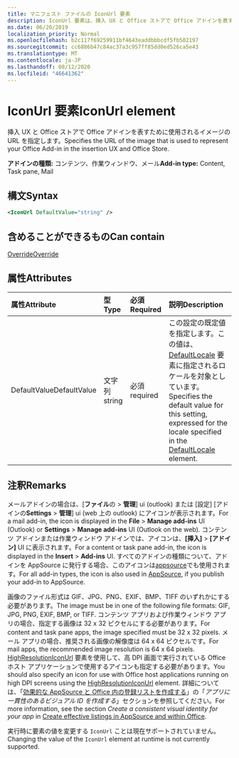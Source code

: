 ```yaml
---
title: マニフェスト ファイルの IconUrl 要素
description: IconUrl 要素は、挿入 UX と Office ストアで Office アドインを表すイメージの URL を指定します。
ms.date: 06/20/2019
localization_priority: Normal
ms.openlocfilehash: b2c117f69259911bf4643eaddbbbcdf5fb502197
ms.sourcegitcommit: cc6886b47c84ac37a3c957ff85dd0ed526ca5e43
ms.translationtype: MT
ms.contentlocale: ja-JP
ms.lasthandoff: 08/12/2020
ms.locfileid: "46641362"
---
```

# <a name="iconurl-element"></a><span data-ttu-id="cc3d0-103">IconUrl 要素</span><span class="sxs-lookup"><span data-stu-id="cc3d0-103">IconUrl element</span></span>

<span data-ttu-id="cc3d0-104">挿入 UX と Office ストアで Office アドインを表すために使用されるイメージの URL を指定します。</span><span class="sxs-lookup"><span data-stu-id="cc3d0-104">Specifies the URL of the image that is used to represent your Office Add-in in the insertion UX and Office Store.</span></span>

<span data-ttu-id="cc3d0-105">**アドインの種類:** コンテンツ、作業ウィンドウ、メール</span><span class="sxs-lookup"><span data-stu-id="cc3d0-105">**Add-in type:** Content, Task pane, Mail</span></span>

## <a name="syntax"></a><span data-ttu-id="cc3d0-106">構文</span><span class="sxs-lookup"><span data-stu-id="cc3d0-106">Syntax</span></span>

```XML
<IconUrl DefaultValue="string" />
```

## <a name="can-contain"></a><span data-ttu-id="cc3d0-107">含めることができるもの</span><span class="sxs-lookup"><span data-stu-id="cc3d0-107">Can contain</span></span>

[<span data-ttu-id="cc3d0-108">Override</span><span class="sxs-lookup"><span data-stu-id="cc3d0-108">Override</span></span>](override.md)

## <a name="attributes"></a><span data-ttu-id="cc3d0-109">属性</span><span class="sxs-lookup"><span data-stu-id="cc3d0-109">Attributes</span></span>

|<span data-ttu-id="cc3d0-110">属性</span><span class="sxs-lookup"><span data-stu-id="cc3d0-110">Attribute</span></span>|<span data-ttu-id="cc3d0-111">型</span><span class="sxs-lookup"><span data-stu-id="cc3d0-111">Type</span></span>|<span data-ttu-id="cc3d0-112">必須</span><span class="sxs-lookup"><span data-stu-id="cc3d0-112">Required</span></span>|<span data-ttu-id="cc3d0-113">説明</span><span class="sxs-lookup"><span data-stu-id="cc3d0-113">Description</span></span>|
|:-----|:-----|:-----|:-----|
|<span data-ttu-id="cc3d0-114">DefaultValue</span><span class="sxs-lookup"><span data-stu-id="cc3d0-114">DefaultValue</span></span>|<span data-ttu-id="cc3d0-115">文字列</span><span class="sxs-lookup"><span data-stu-id="cc3d0-115">string</span></span>|<span data-ttu-id="cc3d0-116">必須</span><span class="sxs-lookup"><span data-stu-id="cc3d0-116">required</span></span>|<span data-ttu-id="cc3d0-117">この設定の既定値を指定します。この値は、[DefaultLocale](defaultlocale.md) 要素に指定されるロケールを対象としています。</span><span class="sxs-lookup"><span data-stu-id="cc3d0-117">Specifies the default value for this setting, expressed for the locale specified in the [DefaultLocale](defaultlocale.md) element.</span></span>|

## <a name="remarks"></a><span data-ttu-id="cc3d0-118">注釈</span><span class="sxs-lookup"><span data-stu-id="cc3d0-118">Remarks</span></span>

<span data-ttu-id="cc3d0-119">メールアドインの場合は、[**ファイル**の  >  **管理**] ui (outlook) または [設定] [アドインの**Settings**  >  **管理**] ui (web 上の outlook) にアイコンが表示されます。</span><span class="sxs-lookup"><span data-stu-id="cc3d0-119">For a mail add-in, the icon is displayed in the **File** > **Manage add-ins** UI (Outlook) or **Settings** > **Manage add-ins** UI (Outlook on the web).</span></span> <span data-ttu-id="cc3d0-120">コンテンツ アドインまたは作業ウィンドウ アドインでは、アイコンは、**[挿入]** > **[アドイン]** UI に表示されます。</span><span class="sxs-lookup"><span data-stu-id="cc3d0-120">For a content or task pane add-in, the icon is displayed in the **Insert** > **Add-ins** UI.</span></span> <span data-ttu-id="cc3d0-121">すべてのアドインの種類について、アドインを AppSource に発行する場合、このアイコンは[appsource](https://appsource.microsoft.com)でも使用されます。</span><span class="sxs-lookup"><span data-stu-id="cc3d0-121">For all add-in types, the icon is also used in [AppSource](https://appsource.microsoft.com), if you publish your add-in to AppSource.</span></span>

<span data-ttu-id="cc3d0-122">画像のファイル形式は GIF、JPG、PNG、EXIF、BMP、TIFF のいずれかにする必要があります。</span><span class="sxs-lookup"><span data-stu-id="cc3d0-122">The image must be in one of the following file formats: GIF, JPG, PNG, EXIF, BMP, or TIFF.</span></span> <span data-ttu-id="cc3d0-123">コンテンツ アプリおよび作業ウィンドウ アプリの場合、指定する画像は 32 x 32 ピクセルにする必要があります。</span><span class="sxs-lookup"><span data-stu-id="cc3d0-123">For content and task pane apps, the image specified must be 32 x 32 pixels.</span></span> <span data-ttu-id="cc3d0-124">メール アプリの場合、推奨される画像の解像度は 64 x 64 ピクセルです。</span><span class="sxs-lookup"><span data-stu-id="cc3d0-124">For mail apps, the recommended image resolution is 64 x 64 pixels.</span></span> <span data-ttu-id="cc3d0-125">[HighResolutionIconUrl](highresolutioniconurl.md) 要素を使用して、高 DPI 画面で実行されている Office ホスト アプリケーションで使用するアイコンも指定する必要があります。</span><span class="sxs-lookup"><span data-stu-id="cc3d0-125">You should also specify an icon for use with Office host applications running on high DPI screens using the [HighResolutionIconUrl](highresolutioniconurl.md) element.</span></span> <span data-ttu-id="cc3d0-126">詳細については、「[効果的な AppSource と Office 内の登録リストを作成する](/office/dev/store/create-effective-office-store-listings#create-a-consistent-visual-identity)」の「_アプリに一貫性のあるビジュアル ID を作成する_」セクションを参照してください。</span><span class="sxs-lookup"><span data-stu-id="cc3d0-126">For more information, see the section _Create a consistent visual identity for your app_ in [Create effective listings in AppSource and within Office](/office/dev/store/create-effective-office-store-listings#create-a-consistent-visual-identity).</span></span>

<span data-ttu-id="cc3d0-127">実行時に要素の値を変更する `IconUrl` ことは現在サポートされていません。</span><span class="sxs-lookup"><span data-stu-id="cc3d0-127">Changing the value of the `IconUrl` element at runtime is not currently supported.</span></span>